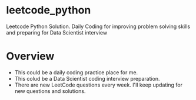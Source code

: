 # leetcode_python
Leetcode Python Solution. Daily Coding for improving problem solving skills and preparing for Data Scientist interview

# Overview
- This could be a daily coding practice place for me.
- This colud be a Data Scientist coding interview preparation.
- There are new LeetCode questions every week. I'll keep updating for new questions and solutions.
